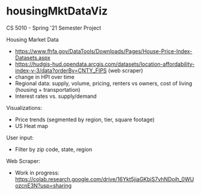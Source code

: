 # housingMktDataViz

CS 5010 - Spring '21 Semester Project

Housing Market Data
  - https://www.fhfa.gov/DataTools/Downloads/Pages/House-Price-Index-Datasets.aspx
  - https://hudgis-hud.opendata.arcgis.com/datasets/location-affordability-index-v-3/data?orderBy=CNTY_FIPS (web scraper)
  - change in HPI over time
  - Regional data: supply, volume, pricing, renters vs owners, cost of living (housing + transportation)
  - Interest rates vs. supply/demand

Visualizations:
  - Price trends (segmented by region, tier, square footage)
  - US Heat map

User input:
  - Filter by zip code, state, region

Web Scraper:
  - Work in progress: https://colab.research.google.com/drive/16Ykt5jiaGKbiS7vhNDoih_0WUozcnE3N?usp=sharing

